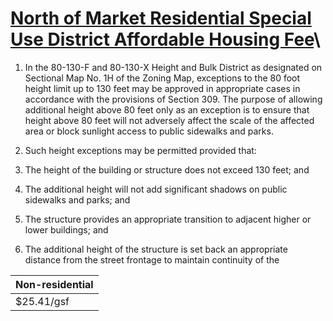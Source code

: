 # [North of Market Residential Special Use District Affordable Housing Fee](http://library.amlegal.com/nxt/gateway.dll/California/planning/article25heightandbulkdistricts?f=templates$fn=default.htm$3.0$vid=amlegal:sanfrancisco_ca$anc=JD_263.7)\

1. In the 80-130-F and 80-130-X Height and Bulk District as designated on Sectional Map No. 1H of the Zoning Map, exceptions to the 80 foot height limit up to 130 feet may be approved in appropriate cases in accordance with the provisions of Section 309. The purpose of allowing additional height above 80 feet only as an exception is to ensure that height above 80 feet will not adversely affect the scale of the affected area or block sunlight access to public sidewalks and parks.

2. Such height exceptions may be permitted provided that:
  1. The height of the building or structure does not exceed 130 feet; and
  2. The additional height will not add significant shadows on public sidewalks and parks; and
  3. The structure provides an appropriate transition to adjacent higher or lower buildings; and
  4. The additional height of the structure is set back an appropriate distance from the street frontage to maintain continuity of the 

| Non-residential |
----------------  | 
$25.41/gsf        | 